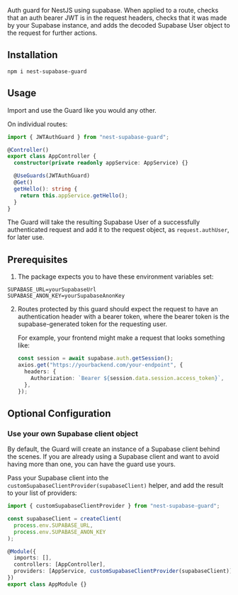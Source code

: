 Auth guard for NestJS using supabase. When applied to a route, checks that an auth bearer JWT is in the request headers, checks that it was made by your Supabase instance, and adds the decoded Supabase User object to the request for further actions.

## Installation

```shell
npm i nest-supabase-guard
```

## Usage

Import and use the Guard like you would any other.

On individual routes:

```typescript
import { JWTAuthGuard } from "nest-supabase-guard";

@Controller()
export class AppController {
  constructor(private readonly appService: AppService) {}

  @UseGuards(JWTAuthGuard)
  @Get()
  getHello(): string {
    return this.appService.getHello();
  }
}
```

The Guard will take the resulting Supabase User of a successfully authenticated request and add it to the request object, as `request.authUser`, for later use.

## Prerequisites

1. The package expects you to have these environment variables set:

```
SUPABASE_URL=yourSupabaseUrl
SUPABASE_ANON_KEY=yourSupabaseAnonKey
```

2.  Routes protected by this guard should expect the request to have an authentication header with a bearer token, where the bearer token is the supabase-generated token for the requesting user.

    For example, your frontend might make a request that looks something like:

    ```typescript
    const session = await supabase.auth.getSession();
    axios.get("https://yourbackend.com/your-endpoint", {
      headers: {
        Authorization: `Bearer ${session.data.session.access_token}`,
      },
    });
    ```

## Optional Configuration

### Use your own Supabase client object

By default, the Guard will create an instance of a Supabase client behind the scenes. If you are already using a Supabase client and want to avoid having more than one, you can have the guard use yours.

Pass your Supabase client into the `customSupabaseClientProvider(supabaseClient)` helper, and add the result to your list of providers:

```typescript
import { customSupabaseClientProvider } from "nest-supabase-guard";

const supabaseClient = createClient(
  process.env.SUPABASE_URL,
  process.env.SUPABASE_ANON_KEY
);

@Module({
  imports: [],
  controllers: [AppController],
  providers: [AppService, customSupabaseClientProvider(supabaseClient)],
})
export class AppModule {}
```
